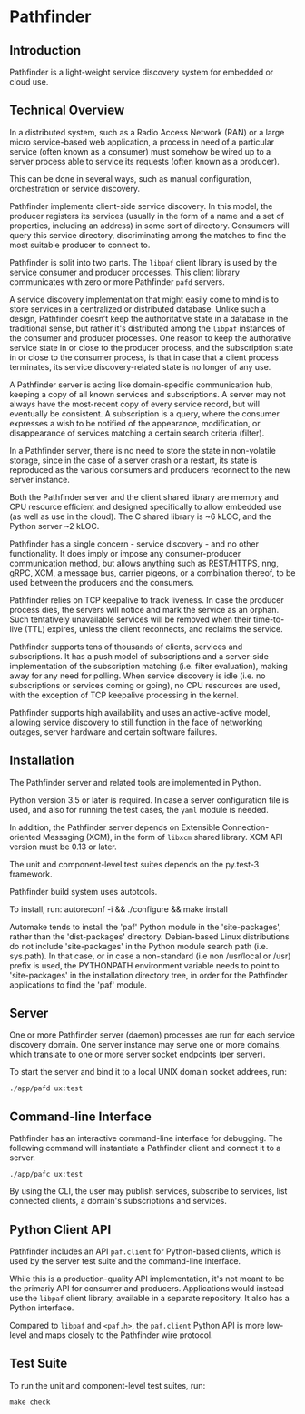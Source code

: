 # Pathfinder

## Introduction

Pathfinder is a light-weight service discovery system for embedded or
cloud use.

## Technical Overview

In a distributed system, such as a Radio Access Network (RAN) or a
large micro service-based web application, a process in need of a
particular service (often known as a consumer) must somehow be wired
up to a server process able to service its requests (often known as a
producer).

This can be done in several ways, such as manual configuration,
orchestration or service discovery.

Pathfinder implements client-side service discovery. In this model,
the producer registers its services (usually in the form of a name and
a set of properties, including an address) in some sort of
directory. Consumers will query this service directory, discriminating
among the matches to find the most suitable producer to connect to.

Pathfinder is split into two parts. The `libpaf` client library is
used by the service consumer and producer processes. This client
library communicates with zero or more Pathfinder `pafd` servers.

A service discovery implementation that might easily come to mind is
to store services in a centralized or distributed database. Unlike
such a design, Pathfinder doesn’t keep the authoritative state in a
database in the traditional sense, but rather it's distributed among
the `libpaf` instances of the consumer and producer processes. One
reason to keep the authorative service state in or close to the
producer process, and the subscription state in or close to the
consumer process, is that in case that a client process terminates,
its service discovery-related state is no longer of any use.

A Pathfinder server is acting like domain-specific communication hub,
keeping a copy of all known services and subscriptions. A server may
not always have the most-recent copy of every service record, but will
eventually be consistent. A subscription is a query, where the
consumer expresses a wish to be notified of the appearance,
modification, or disappearance of services matching a certain search
criteria (filter).

In a Pathfinder server, there is no need to store the state in
non-volatile storage, since in the case of a server crash or a
restart, its state is reproduced as the various consumers and
producers reconnect to the new server instance.

Both the Pathfinder server and the client shared library are memory
and CPU resource efficient and designed specifically to allow embedded
use (as well as use in the cloud). The C shared library is ~6 kLOC,
and the Python server ~2 kLOC.

Pathfinder has a single concern - service discovery - and no other
functionality. It does imply or impose any consumer-producer
communication method, but allows anything such as REST/HTTPS, nng,
gRPC, XCM, a message bus, carrier pigeons, or a combination thereof,
to be used between the producers and the consumers.

Pathfinder relies on TCP keepalive to track liveness. In case the
producer process dies, the servers will notice and mark the service as
an orphan. Such tentatively unavailable services will be removed when
their time-to-live (TTL) expires, unless the client reconnects, and
reclaims the service.

Pathfinder supports tens of thousands of clients, services and
subscriptions. It has a push model of subscriptions and a server-side
implementation of the subscription matching (i.e. filter evaluation),
making away for any need for polling. When service discovery is idle
(i.e. no subscriptions or services coming or going), no CPU resources
are used, with the exception of TCP keepalive processing in the
kernel.

Pathfinder supports high availability and uses an active-active model,
allowing service discovery to still function in the face of networking
outages, server hardware and certain software failures.

## Installation

The Pathfinder server and related tools are implemented in Python.

Python version 3.5 or later is required. In case a server
configuration file is used, and also for running the test cases, the
`yaml` module is needed.

In addition, the Pathfinder server depends on Extensible
Connection-oriented Messaging (XCM), in the form of `libxcm` shared
library. XCM API version must be 0.13 or later.

The unit and component-level test suites depends on the py.test-3
framework.

Pathfinder build system uses autotools.

To install, run:
autoreconf -i && ./configure && make install

Automake tends to install the 'paf' Python module in the
'site-packages', rather than the 'dist-packages' directory.
Debian-based Linux distributions do not include 'site-packages' in the
Python module search path (i.e. sys.path). In that case, or in case a
non-standard (i.e non /usr/local or /usr) prefix is used, the
PYTHONPATH environment variable needs to point to 'site-packages' in
the installation directory tree, in order for the Pathfinder
applications to find the 'paf' module.

## Server

One or more Pathfinder server (daemon) processes are run for each
service discovery domain. One server instance may serve one or more
domains, which translate to one or more server socket endpoints (per
server).

To start the server and bind it to a local UNIX domain socket addrees,
run:
```
./app/pafd ux:test
```

## Command-line Interface

Pathfinder has an interactive command-line interface for
debugging. The following command will instantiate a Pathfinder client
and connect it to a server.
```
./app/pafc ux:test
```

By using the CLI, the user may publish services, subscribe to
services, list connected clients, a domain's subscriptions and
services.

## Python Client API

Pathfinder includes an API `paf.client` for Python-based clients, which
is used by the server test suite and the command-line interface.

While this is a production-quality API implementation, it's not meant
to be the primariy API for consumer and producers. Applications would
instead use the `libpaf` client library, available in a separate
repository. It also has a Python interface.

Compared to `libpaf` and `<paf.h>`, the `paf.client` Python API is
more low-level and maps closely to the Pathfinder wire protocol.

## Test Suite

To run the unit and component-level test suites, run:
```
make check
```
